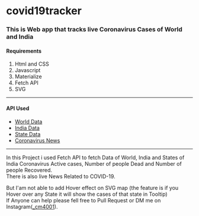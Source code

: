 # covid19tracker

<h3>This is Web app that tracks live Coronavirus Cases of World and India</h3>

<h4>Requirements</h4>
<ol>
  <li>Html and CSS</li>
  <li>Javascript</li>
  <li>Materialize</li>
  <li>Fetch API</li>
  <li>SVG</li>
 </ol>
 <hr>
<h4>API Used</h4>
<ul>
<li><a href="https://coronavirus-worlddata.herokuapp.com/total">World Data</a> </li>
<li><a href="https://coronavirus-worlddata.herokuapp.com/all">India Data</a> </li>
<li><a href="https://api.rootnet.in/covid19-in/stats/latest">State Data</a></li>
<li><a href="https://cryptic-ravine-96718.herokuapp.com/">Coronavirus News</a></li>
</ul>
<hr>

In this Project i used Fetch API to fetch Data of World, India and States of India Coronavirus 
Active cases, Number of people Dead and Number of people Recovered.<br>
There is also live News Related to COVID-19.<br>

But I'am not able to add Hover effect on SVG map (the feature is if you Hover over any State it will show the cases of that state in Tooltip)<br>
If Anyone can help please fell free to Pull Request or DM me on Instagram(<a href = "https://www.instagram.com/_cm4001/">_cm4001</a>).
